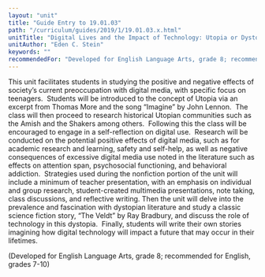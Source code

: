 ```yaml
---
layout: "unit"
title: "Guide Entry to 19.01.03"
path: "/curriculum/guides/2019/1/19.01.03.x.html"
unitTitle: "Digital Lives and the Impact of Technology: Utopia or Dystopia?"
unitAuthor: "Eden C. Stein"
keywords: ""
recommendedFor: "Developed for English Language Arts, grade 8; recommended for English, grades 7-10" 
---
```

<main>
        <p>This unit facilitates students in studying the positive and negative effects of society&rsquo;s current preoccupation with digital media, with specific focus on teenagers.<span>&nbsp; </span>Students will be introduced to the concept of Utopia via an excerpt from Thomas More and the song &ldquo;Imagine&rdquo; by John Lennon.<span>&nbsp; </span>The class will then proceed to research historical Utopian communities such as the Amish and the Shakers among others.<span>&nbsp; </span>Following this the class will be encouraged to engage in a self-reflection on digital use.<span>&nbsp; </span>Research will be conducted on the potential positive effects of digital media, such as for academic research and learning, safety and self-help, as well as negative consequences of excessive digital media use noted in the literature such as effects on attention span, psychosocial functioning, and behavioral addiction.<span>&nbsp; </span>Strategies used during the nonfiction portion of the unit will include a minimum of teacher presentation, with an emphasis on individual and group research, student-created multimedia presentations, note taking, class discussions, and reflective writing. Then the unit will delve into the prevalence and fascination with dystopian literature and study a classic science fiction story, &ldquo;The Veldt&rdquo; by Ray Bradbury, and discuss the role of technology in this dystopia.<span>&nbsp; </span>Finally, students will write their own stories imagining how digital technology will impact a future that may occur in their lifetimes.</p>
<p></p>
<p>(Developed for English Language Arts, grade 8; recommended for English, grades 7-10)</p>
</main>
